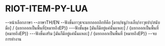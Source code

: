 # RIOT-ITEM-PY-LUA
--หน้าเลือกภาษา --ภาษาTH/EN --ฟังชั้นอาวุธจะแยกออกอีกทีคือ [ดาบ/ธนู/กงเล็บ/อาวุธปา/สนับมือ]  / {แยกออกเป็นพื้นที่(หมายถึงEP)} ---ฟังชั้นชุด [มันก็มีอยู่แค่นั้นแหละ] / {แยกออกเป็นพื้นที่ (หมายถึงEP)} ---ฟังชั้นเสริม [มันก็มีอยู่แค่นั้นแหละ] / {แยกออกเป็นพื้นที่ (หมายถึงEP)} --จบการทำงาน
